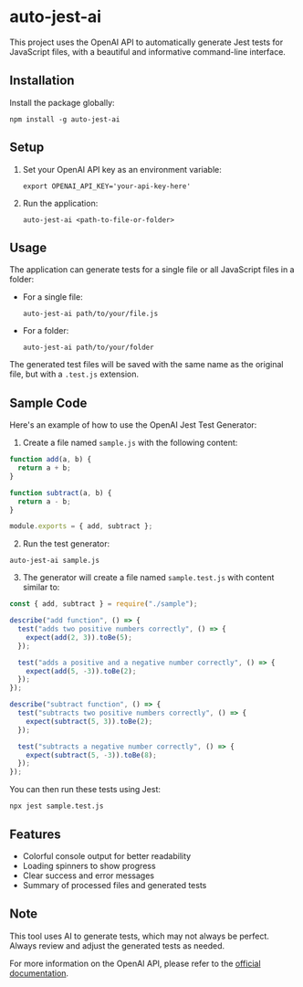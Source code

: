 # auto-jest-ai

This project uses the OpenAI API to automatically generate Jest tests for JavaScript files, with a beautiful and informative command-line interface.

## Installation

Install the package globally:

```
npm install -g auto-jest-ai
```

## Setup

1. Set your OpenAI API key as an environment variable:

   ```
   export OPENAI_API_KEY='your-api-key-here'
   ```

2. Run the application:
   ```
   auto-jest-ai <path-to-file-or-folder>
   ```

## Usage

The application can generate tests for a single file or all JavaScript files in a folder:

- For a single file:

  ```
  auto-jest-ai path/to/your/file.js
  ```

- For a folder:
  ```
  auto-jest-ai path/to/your/folder
  ```

The generated test files will be saved with the same name as the original file, but with a `.test.js` extension.

## Sample Code

Here's an example of how to use the OpenAI Jest Test Generator:

1. Create a file named `sample.js` with the following content:

```javascript
function add(a, b) {
  return a + b;
}

function subtract(a, b) {
  return a - b;
}

module.exports = { add, subtract };
```

2. Run the test generator:

```
auto-jest-ai sample.js
```

3. The generator will create a file named `sample.test.js` with content similar to:

```javascript
const { add, subtract } = require("./sample");

describe("add function", () => {
  test("adds two positive numbers correctly", () => {
    expect(add(2, 3)).toBe(5);
  });

  test("adds a positive and a negative number correctly", () => {
    expect(add(5, -3)).toBe(2);
  });
});

describe("subtract function", () => {
  test("subtracts two positive numbers correctly", () => {
    expect(subtract(5, 3)).toBe(2);
  });

  test("subtracts a negative number correctly", () => {
    expect(subtract(5, -3)).toBe(8);
  });
});
```

You can then run these tests using Jest:

```
npx jest sample.test.js
```

## Features

- Colorful console output for better readability
- Loading spinners to show progress
- Clear success and error messages
- Summary of processed files and generated tests

## Note

This tool uses AI to generate tests, which may not always be perfect. Always review and adjust the generated tests as needed.

For more information on the OpenAI API, please refer to the [official documentation](https://platform.openai.com/docs/api-reference).
